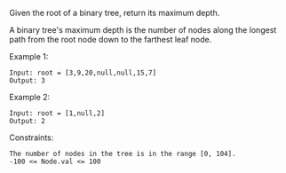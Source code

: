 Given the root of a binary tree, return its maximum depth.<br>

A binary tree's maximum depth is the number of nodes along the longest path from the root node down to the farthest leaf node.<br>

Example 1:

    Input: root = [3,9,20,null,null,15,7]
    Output: 3

Example 2:

    Input: root = [1,null,2]
    Output: 2

Constraints:

    The number of nodes in the tree is in the range [0, 104].
    -100 <= Node.val <= 100
